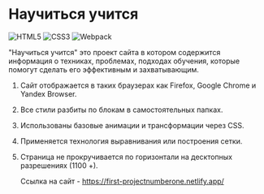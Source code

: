 # Научиться учится 
![HTML5](https://img.shields.io/badge/html5-%23E34F26.svg?style=for-the-badge&logo=html5&logoColor=white) ![CSS3](https://img.shields.io/badge/css3-%231572B6.svg?style=for-the-badge&logo=css3&logoColor=white)  ![Webpack](https://img.shields.io/badge/webpack-%238DD6F9.svg?style=for-the-badge&logo=webpack&logoColor=black)

"Научиться учится" это проект сайта в котором содержится информация о техниках, проблемах, подходах обучения, которые помогут сделать его эффективным и захватывающим.

1) Сайт отображается в таких браузерах как Firefox, Google Chrome и Yandex Browser.
2) Все стили разбиты по блокам в самостоятельных папках.
3) Использованы базовые анимации и трансформации через СSS.
4) Применяется технология выравнивания или построения сетки.
5) Страница не прокручивается по горизонтали на десктопных разрешениях (1100 +).
  
     Ссылка на сайт - https://first-projectnumberone.netlify.app/
